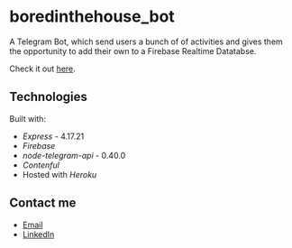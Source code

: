 # boredinthehouse_bot

A Telegram Bot, which send users a bunch of of activities and gives them the opportunity to add their own to a Firebase Realtime Datatabse.

Check it out [here](https://t.me/boredinthehouse_bot).
 
## Technologies 

Built with: 

* _Express_ - 4.17.21
* _Firebase_ 
* _node-telegram-api_ - 0.40.0
* _Contenful_
* Hosted with _Heroku_

## Contact me

* [Email](mailto:marius.gessler@gmail.com)
* [LinkedIn](https://www.linkedin.com/in/marius-gessler/)
